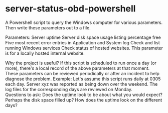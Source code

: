 # server-status-obd-powershell
A Powershell script to query the Windows computer for various parameters.  Then write these parameters out to a file.   

Parameters: 
Server uptime
Server disk space usage listing percentage free
Five most recent error entries in Application and System log 
Check and list running Windows services
Check status of hosted websites. This parameter is for a locally hosted internal website.

Why the project is useful?
If this script is scheduled to run once a day (or more), there's a local record of the above parameters at that moment. These parameters can be reviewed periodically or after an incident to help diagnose the problem.
Example:  Let's assume this script runs daily at 0305 each day. Server xyz was reported as being down over the weekend.  The log files for the corresponding days are reviewed on Monday.  
Questions to ask: Does the uptime look to be about what you would expect? Perhaps the disk space filled up?  How does the uptime look on the different days? 

